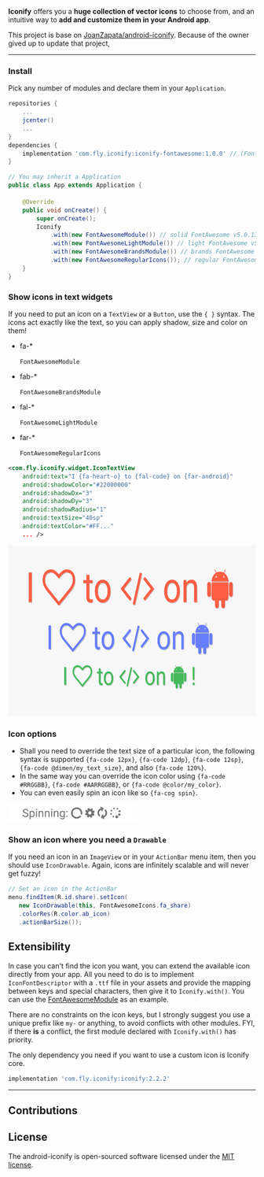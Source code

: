 **Iconify** offers you a **huge collection of vector icons** to choose from, and an intuitive way to **add and customize them in your Android app**.

This project is base on [JoanZapata/android-iconify](https://github.com/JoanZapata/android-iconify). Because of the owner gived up to update that project,

-----

### Install

Pick any number of modules and declare them in your `Application`.

```gradle
repositories {
	...
	jcenter()
	...
}
dependencies {
    implementation 'com.fly.iconify:iconify-fontawesome:1.0.0' // (Font Awesome v5.0.13)
}
```

```java
// You may inherit a Application
public class App extends Application {

    @Override
    public void onCreate() {
        super.onCreate();
        Iconify
            .with(new FontAwesomeModule()) // solid FontAwesome v5.0.13
            .with(new FontAwesomeLightModule()) // light FontAwesome v5.0.13
            .with(new FontAwesomeBrandsModule()) // brands FontAwesome v5.0.13
            .with(new FontAwesomeRegularIcons()); // regular FontAwesome v5.0.13
    }
}
```

### Show icons in text widgets

If you need to put an icon on a ```TextView``` or a ```Button```, use the ```{ }``` syntax. The icons act exactly like the text, so you can apply shadow, size and color on them!

- fa-*

	`FontAwesomeModule`
- fab-*

	`FontAwesomeBrandsModule`
- fal-*

	`FontAwesomeLightModule`
- far-*


	`FontAwesomeRegularIcons`

```xml
<com.fly.iconify.widget.IconTextView
    android:text="I {fa-heart-o} to {fal-code} on {far-android}"
    android:shadowColor="#22000000"
    android:shadowDx="3"
    android:shadowDy="3"
    android:shadowRadius="1"
    android:textSize="40sp"
    android:textColor="#FF..."
    ... />
```

<img src="graphics/androids.png" height="347">

### Icon options

* Shall you need to override the text size of a particular icon, the following syntax is supported `{fa-code 12px}`, `{fa-code 12dp}`, `{fa-code 12sp}`, `{fa-code @dimen/my_text_size}`, and also `{fa-code 120%}`.
* In the same way you can override the icon color using `{fa-code #RRGGBB}`, `{fa-code #AARRGGBB}`, or `{fa-code @color/my_color}`.
* You can even easily spin an icon like so `{fa-cog spin}`.

<img src="graphics/spinning.gif" height="37">

### Show an icon where you need a `Drawable`

If you need an icon in an ```ImageView``` or in your ```ActionBar``` menu item, then you should use ```IconDrawable```. Again, icons are infinitely scalable and will never get fuzzy!

```java
// Set an icon in the ActionBar
menu.findItem(R.id.share).setIcon(
   new IconDrawable(this, FontAwesomeIcons.fa_share)
   .colorRes(R.color.ab_icon)
   .actionBarSize());
```

## Extensibility

In case you can't find the icon you want, you can extend the available icon directly from your app. All you need to do is to implement `IconFontDescriptor` with a `.ttf` file in your assets and provide the mapping between keys and special characters, then give it to `Iconify.with()`. You can use the  [FontAwesomeModule](https://github.com/fly-studio/android-iconify/blob/master/iconify-fontawesome/src/main/java/com/fly/iconify/fontawesome/module/FontAwesomeModule.java) as an example.

There are no constraints on the icon keys, but I strongly suggest you use a unique prefix like `my-` or anything, to avoid conflicts with other modules. FYI, if there **is** a conflict, the first module declared with `Iconify.with()` has priority.

The only dependency you need if you want to use a custom icon is Iconify core.

```gradle
implementation 'com.fly.iconify:iconify:2.2.2'
```

-----

## Contributions



## License

The android-iconify is open-sourced software licensed under the [MIT license](http://opensource.org/licenses/MIT).